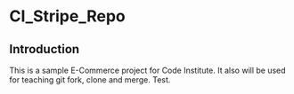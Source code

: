 # CI_Stripe_Repo

## Introduction
This is a sample E-Commerce project for Code Institute.
It also will be used for teaching git fork, clone and merge. 
Test. 
